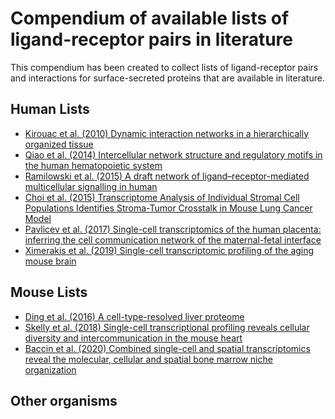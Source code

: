 # Compendium of available lists of ligand-receptor pairs in literature

This compendium has been created to collect lists of ligand-receptor pairs
and interactions for surface-secreted proteins that are available in literature.

## Human Lists

- [Kirouac et al. (2010) Dynamic interaction networks in a hierarchically organized tissue](https://doi.org/10.1038/msb.2010.71)
- [Qiao et al. (2014) Intercellular network structure and regulatory motifs in the human
 hematopoietic system](https://doi.org/10.15252/msb.20145141)
- [Ramilowski et al. (2015) A draft network of ligand–receptor-mediated multicellular
 signalling in human](https://doi.org/10.1038/ncomms8866)
- [Choi et al. (2015) Transcriptome Analysis of Individual Stromal Cell Populations
 Identifies Stroma-Tumor Crosstalk in Mouse Lung Cancer Model](https://doi.org/10.1016/j.celrep.2015.01.040)
- [Pavlicev et al. (2017) Single-cell transcriptomics of the human placenta: inferring
 the cell communication network of the maternal-fetal interface](https://doi.org/10.1101/gr.207597.116)
- [Ximerakis et al. (2019) Single-cell transcriptomic profiling of
 the aging mouse brain](https://doi.org/10.1038/s41593-019-0491-3)

## Mouse Lists

- [Ding et al. (2016) A cell-type-resolved liver proteome](https://doi.org/10.1074/mcp.M116.060145)
- [Skelly et al. (2018) Single-cell transcriptional profiling reveals cellular
 diversity and intercommunication in the mouse heart](https://doi.org/10.1016/j.celrep.2017.12.072)
- [Baccin et al. (2020) Combined single-cell and spatial transcriptomics reveal the molecular,
 cellular and spatial bone marrow niche organization](https://doi.org/10.1038/s41556-019-0439-6)

## Other organisms
